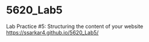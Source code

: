# 5620_Lab5
Lab Practice #5: Structuring the content of your website 
https://ssarkar4.github.io/5620_Lab5/
